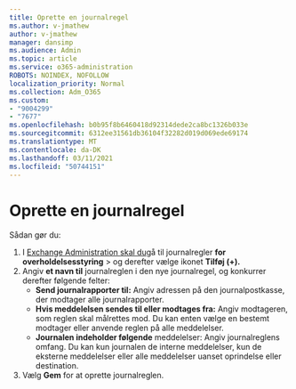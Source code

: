 ```yaml
---
title: Oprette en journalregel
ms.author: v-jmathew
author: v-jmathew
manager: dansimp
ms.audience: Admin
ms.topic: article
ms.service: o365-administration
ROBOTS: NOINDEX, NOFOLLOW
localization_priority: Normal
ms.collection: Adm_O365
ms.custom:
- "9004299"
- "7677"
ms.openlocfilehash: b0b95f8b6460418d92314dede2ca8bc1326b033e
ms.sourcegitcommit: 6312ee31561db36104f32282d019d069ede69174
ms.translationtype: MT
ms.contentlocale: da-DK
ms.lasthandoff: 03/11/2021
ms.locfileid: "50744151"
---
```

# <a name="create-a-journal-rule"></a>Oprette en journalregel

Sådan gør du:

1. I [Exchange Administration skal du](https://go.microsoft.com/fwlink/p/?linkid=2059104)gå til journalregler **for overholdelsesstyring**  >  og derefter vælge ikonet **Tilføj (+).**
2. Angiv **et navn til** journalreglen i den nye journalregel, og konkurrer derefter følgende felter:  
    - **Send journalrapporter til:** Angiv adressen på den journalpostkasse, der modtager alle journalrapporter.  
    - **Hvis meddelelsen sendes til eller modtages fra:** Angiv modtageren, som reglen skal målrettes mod. Du kan enten vælge en bestemt modtager eller anvende reglen på alle meddelelser.  
    - **Journalen indeholder følgende** meddelelser: Angiv journalreglens omfang. Du kan kun journalen de interne meddelelser, kun de eksterne meddelelser eller alle meddelelser uanset oprindelse eller destination.
3. Vælg **Gem** for at oprette journalreglen.
